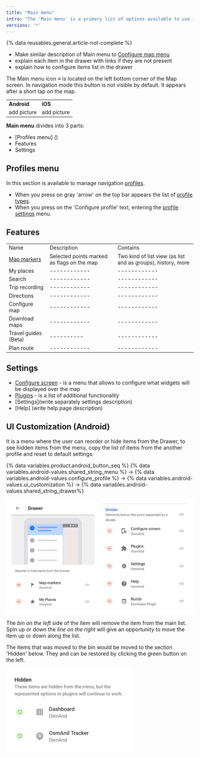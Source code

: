 ```yaml
---
title: "Main menu"
intro: "The 'Main menu' is a primary list of options available to use in the application. It contains profile configuration, features, settings."
versions: '*'
---
```

{% data reusables.general.article-not-complete %}

- Make similar description of Main menu to [Configure map menu](/osmand/map/configure-map-menu)
- explain each item in the drawer with links if they are not present
- explain how to configure items list in the drawer

The Main menu icon &#8801; is located on the left bottom corner of the Map screen. In navigation mode this button is not visible by default. It appears after a short tap on the map. 

| | |
|------------|------------|
| **Android** | **iOS** |
|add picture|add picture|

**Main menu** divides into 3 parts:
- [Profiles menu] ()
- Features
- Settings

## Profiles menu
In this section is available to manage navigation [profiles](osmand/personal/profiles). 
- When you press on gray 'arrow' on the top bar appears the list of [profile types](osmand/personal/profiles#profile-types). 
- When you press on the 'Configure profile' text, entering the [profile settings](osmand/personal/profiles#profile-settings) menu.

## Features
| | | |
|------------|------------|------------|
|Name|Description|Contains|
|[Map markers](osmand/widgets/markers)|Selected points marked as flags on the map|Two kind of list view (as list and as groups), history, more|
|My places|------------|------------|
|Search|------------|------------|
|Trip recording|------------|------------|
|Directions|------------|------------|
|Configure map|------------|------------|
|Download maps|------------|------------|
|Travel guides (Beta)|----------|------------|
|Plan route|------------|------------|

## Settings
- [Configure screen](osmand/widgets/configure-screen) - is a menu that allows to configure what widgets will be displayed over the map
- [Plugins](osmand/plugins) - is a list of additional functionality
- [Settings](write separately settings description)
- [Help] (write help page description)

## UI Customization (Android)

It is a menu where the user can reorder or hide items from the Drawer, to see hidden items from the menu, copy the list of items from the another profile and reset to default settings.

{% data variables.product.android_button_seq %} {% data variables.android-values.shared_string_menu %} → {% data variables.android-values.configure_profile %} → {% data variables.android-values.ui_customization %} → {% data variables.android-values.shared_string_drawer%}

![Drawer menu items ](/assets/images/settings/drawer_menu_items.png)

The *bin on the left* side of the item will remove the item from the main list.
Spin up or down the *line on the right* will give an opportunity to move the item up or down along the list.

The items that was moved to the bin would be moved to the section 'Hidden' below. They and can be restored by clicking the green button on the left.

![Drawer menu hidden items ](/assets/images/settings/drawer_menu_hidden_items.png)

